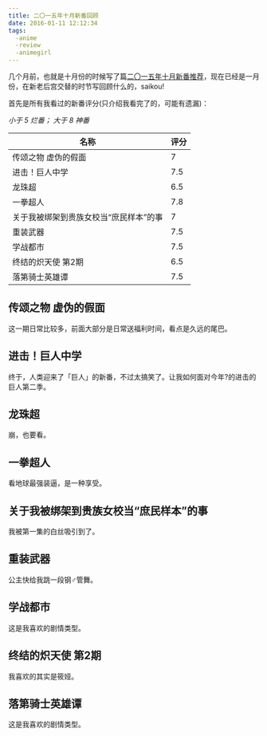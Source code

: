 ```yaml
---
title: 二〇一五年十月新番回顾
date: 2016-01-11 12:12:34
tags:
  -anime
  -review
  -animegirl
---
```

几个月前，也就是十月份的时候写了篇[二〇一五年十月新番推荐](/2015/10/13/2015-10-anime-recommendations/)，现在已经是一月份，在新老后宫交替的时节写回顾什么的，saikou!

首先是所有我看过的新番评分(只介绍我看完了的，可能有遗漏)：

*小于 5 烂番； 大于 8 神番*

|名称|评分|
|---|---|
|传颂之物 虚伪的假面|7|
|进击！巨人中学|7.5|
|龙珠超|6.5|
|一拳超人|7.8|
|关于我被绑架到贵族女校当“庶民样本”的事|7|
|重装武器|7.5|
|学战都市|7.5|
|终结的炽天使 第2期|6.5|
|落第骑士英雄谭|7.5|

## <span>传颂之物 虚伪的假面</span>

这一期日常比较多，前面大部分是日常送福利时间，看点是久远的尾巴。

## <span>进击！巨人中学</span>

终于，人类迎来了「巨人」的新番，不过太搞笑了。让我如何面对今年?的进击的巨人第二季。

## <span>龙珠超</span>

崩，也要看。

## <span>一拳超人</span>

看地球最强装逼，是一种享受。

## <span>关于我被绑架到贵族女校当“庶民样本”的事</span>

我被第一集的白丝吸引到了。

## <span>重装武器</span>

公主快给我跳一段钢♂管舞。

## <span>学战都市</span>

这是我喜欢的剧情类型。

## <span>终结的炽天使 第2期</span> 

我喜欢的其实是筱娅。

## <span>落第骑士英雄谭</span>

这是我喜欢的剧情类型。
